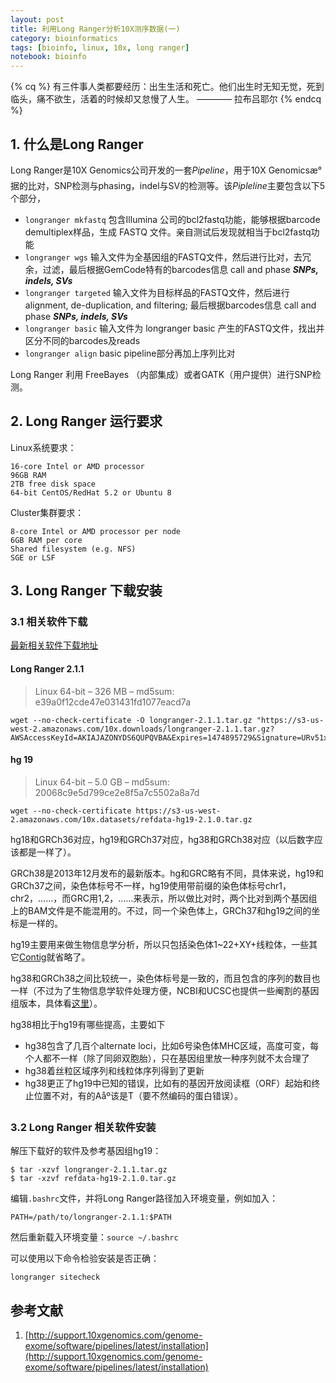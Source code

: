 ```yaml
---
layout: post
title: 利用Long Ranger分析10X测序数据(一)
category: bioinformatics
tags: [bioinfo, linux, 10x, long ranger]
notebook: bioinfo
---
```


{% cq %}
有三件事人类都要经历：出生生活和死亡。他们出生时无知无觉，死到临头，痛不欲生，活着的时候却又怠慢了人生。
———— 拉布吕耶尔
{% endcq %}

<!-- more -->

## 1. 什么是Long Ranger

Long Ranger是10X Genomics公司开发的一套*Pipeline*，用于10X Genomicsæ°据的比对，SNP检测与phasing，indel与SV的检测等。该*Pipleline*主要包含以下5个部分，

 - `longranger mkfastq` 包含Illumina 公司的bcl2fastq功能，能够根据barcode demultiplex样品，生成 FASTQ 文件。亲自测试后发现就相当于bcl2fastq功能
 - `longranger wgs` 输入文件为全基因组的FASTQ文件，然后进行比对，去冗余，过滤，最后根据GemCode特有的barcodes信息 call and phase **_SNPs, indels, SVs_**
 - `longranger targeted` 输入文件为目标样品的FASTQ文件，然后进行alignment, de-duplication, and filtering; 最后根据barcodes信息  call and phase **_SNPs, indels, SVs_**
 - `longranger basic` 输入文件为 longranger basic 产生的FASTQ文件，找出并区分不同的barcodes及reads
 - `longranger align` basic pipeline部分再加上序列比对

Long Ranger 利用 FreeBayes （内部集成）或者GATK（用户提供）进行SNP检测。


## 2. Long Ranger 运行要求

Linux系统要求：

```
16-core Intel or AMD processor
96GB RAM
2TB free disk space
64-bit CentOS/RedHat 5.2 or Ubuntu 8
```

Cluster集群要求：

```
8-core Intel or AMD processor per node
6GB RAM per core
Shared filesystem (e.g. NFS)
SGE or LSF
```

## 3. Long Ranger 下载安装

### 3.1 相关软件下载

[最新相关软件下载地址](http://support.10xgenomics.com/genome-exome/software/downloads/latest)

#### Long Ranger 2.1.1

>Linux 64-bit – 326 MB – md5sum: e39a0f12cde47e031431fd1077eacd7a

```
wget --no-check-certificate -O longranger-2.1.1.tar.gz "https://s3-us-west-2.amazonaws.com/10x.downloads/longranger-2.1.1.tar.gz?AWSAccessKeyId=AKIAJAZONYDS6QUPQVBA&Expires=1474895729&Signature=URv51xh85BxZmGu97nj03sn0FgE%3D"
```
#### hg 19

>Linux 64-bit – 5.0 GB – md5sum: 20068c9e5d799ce2e8f5a7c5502a8a7d

```
wget --no-check-certificate https://s3-us-west-2.amazonaws.com/10x.datasets/refdata-hg19-2.1.0.tar.gz
```

hg18和GRCh36对应，hg19和GRCh37对应，hg38和GRCh38对应（以后数字应该都是一样了）。

GRCh38是2013年12月发布的最新版本。hg和GRC略有不同，具体来说，hg19和GRCh37之间，染色体标号不一样，hg19使用带前缀的染色体标号chr1，chr2，……，而GRC用1,2，……来表示，所以做比对时，两个比对到两个基因组上的BAM文件是不能混用的。不过，同一个染色体上，GRCh37和hg19之间的坐标是一样的。

hg19主要用来做生物信息学分析，所以只包括染色体1~22+XY+线粒体，一些其它[Contig](url=https://en.wikipedia.org/wiki/Contig)就省略了。

hg38和GRCh38之间比较统一，染色体标号是一致的，而且包含的序列的数目也一样（不过为了生物信息学软件处理方便，NCBI和UCSC也提供一些阉割的基因组版本，具体看[这里](url=http://hgdownload.cse.ucsc.edu/goldenPath/hg38/bigZips/analysisSet/)）。

hg38相比于hg19有哪些提高，主要如下

 - hg38包含了几百个alternate loci，比如6号染色体MHC区域，高度可变，每个人都不一样（除了同卵双胞胎），只在基因组里放一种序列就不太合理了
 - hg38着丝粒区域序列和线粒体序列得到了更新
 - hg38更正了hg19中已知的错误，比如有的基因开放阅读框（ORF）起始和终止位置不对，有的Aåº该是T（要不然编码的蛋白错误）。

### 3.2 Long Ranger 相关软件安装

解压下载好的软件及参考基因组hg19：

```
$ tar -xzvf longranger-2.1.1.tar.gz
$ tar -xzvf refdata-hg19-2.1.0.tar.gz
```

编辑`.bashrc`文件，并将Long Ranger路径加入环境变量，例如加入：

```
PATH=/path/to/longranger-2.1.1:$PATH
```

然后重新载入环境变量：`source ~/.bashrc`

可以使用以下命令检验安装是否正确：

```
longranger sitecheck
```

## 参考文献

 1. [http://support.10xgenomics.com/genome-exome/software/pipelines/latest/installation](http://support.10xgenomics.com/genome-exome/software/pipelines/latest/installation)
